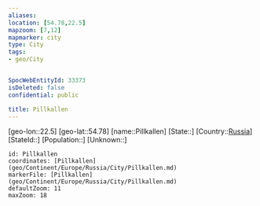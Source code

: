 ```yaml
---
aliases: 
location: [54.78,22.5]
mapzoom: [7,12] 
mapmarker: city 
type: City
tags:
- geo/City


SpocWebEntityId: 33373
isDeleted: false
confidential: public

title: Pillkallen
---
```

[geo-lon::22.5]
[geo-lat::54.78]
[name::Pillkallen]
[State::]
[Country::[Russia](geo/Continent/Europe/Russia.md)]
[StateId::]
[Population::]
[Unknown::]


```leaflet
id: Pillkallen
coordinates: [Pillkallen](geo/Continent/Europe/Russia/City/Pillkallen.md)
markerFile: [Pillkallen](geo/Continent/Europe/Russia/City/Pillkallen.md)
defaultZoom: 11 
maxZoom: 18
```


